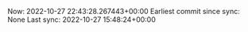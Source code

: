 Now: 2022-10-27 22:43:28.267443+00:00 Earliest commit since sync: None Last sync: 2022-10-27 15:48:24+00:00
